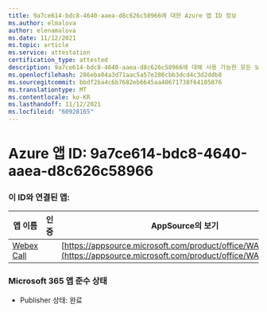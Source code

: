 ```yaml
---
title: 9a7ce614-bdc8-4640-aaea-d8c626c58966에 대한 Azure 앱 ID 정보
ms.author: elmalova
author: elenamalova
ms.date: 11/12/2021
ms.topic: article
ms.service: attestation
certification_type: attested
description: 9a7ce614-bdc8-4640-aaea-d8c626c58966에 대해 사용 가능한 모든 보안 및 규정 준수 정보입니다.
ms.openlocfilehash: 286eba04a3d71aac5a57e286cbb3dcd4c3d2ddb8
ms.sourcegitcommit: bbdf2ba4c6b7682eb6645aa40671738f64105876
ms.translationtype: MT
ms.contentlocale: ko-KR
ms.lasthandoff: 11/12/2021
ms.locfileid: "60928165"
---
```

# <a name="azure-app-id-9a7ce614-bdc8-4640-aaea-d8c626c58966"></a>Azure 앱 ID: 9a7ce614-bdc8-4640-aaea-d8c626c58966


### <a name="apps-associated-with-this-id"></a>이 ID와 연결된 앱:
| **앱 이름** | **인증** | **AppSource의 보기** |
|--------------|---------------|-----------------------|
| [Webex Call](https://docs.microsoft.com/microsoft-365-app-certification/forward/WA200001495) |  | [https://appsource.microsoft.com/product/office/WA200001495](https://appsource.microsoft.com/product/office/WA200001495) |

### <a name="microsoft-365-app-compliance-status"></a>Microsoft 365 앱 준수 상태
- Publisher 상태: 완료
